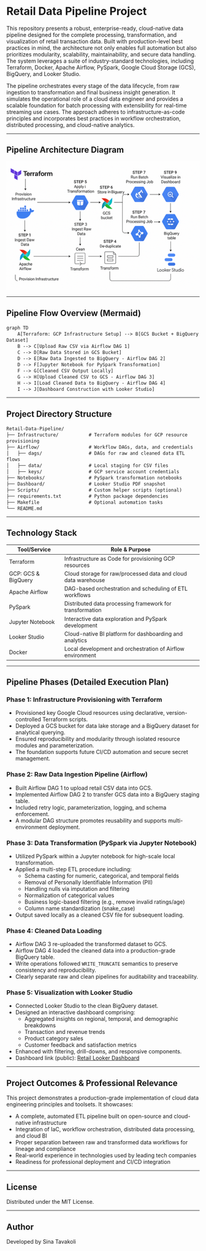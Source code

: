 # Retail Data Pipeline Project

This repository presents a robust, enterprise-ready, cloud-native data pipeline designed for the complete processing, transformation, and visualization of retail transaction data. Built with production-level best practices in mind, the architecture not only enables full automation but also prioritizes modularity, scalability, maintainability, and secure data handling. The system leverages a suite of industry-standard technologies, including Terraform, Docker, Apache Airflow, PySpark, Google Cloud Storage (GCS), BigQuery, and Looker Studio.

The pipeline orchestrates every stage of the data lifecycle, from raw ingestion to transformation and final business insight generation. It simulates the operational role of a cloud data engineer and provides a scalable foundation for batch processing with extensibility for real-time streaming use cases. The approach adheres to infrastructure-as-code principles and incorporates best practices in workflow orchestration, distributed processing, and cloud-native analytics.

---

## Pipeline Architecture Diagram

![Pipeline Diagram](pipeline_diagram.png)

---

## Pipeline Flow Overview (Mermaid)

```mermaid
graph TD
    A[Terraform: GCP Infrastructure Setup] --> B[GCS Bucket + BigQuery Dataset]
    B --> C[Upload Raw CSV via Airflow DAG 1]
    C --> D[Raw Data Stored in GCS Bucket]
    D --> E[Raw Data Ingested to BigQuery - Airflow DAG 2]
    D --> F[Jupyter Notebook for PySpark Transformation]
    F --> G[Cleaned CSV Output Locally]
    G --> H[Upload Cleaned CSV to GCS - Airflow DAG 3]
    H --> I[Load Cleaned Data to BigQuery - Airflow DAG 4]
    I --> J[Dashboard Construction with Looker Studio]
```


---

## Project Directory Structure

```
Retail-Data-Pipeline/
├── Infrastructure/           # Terraform modules for GCP resource provisioning
├── Airflow/                  # Workflow DAGs, data, and credentials
│   ├── dags/                 # DAGs for raw and cleaned data ETL flows
│   ├── data/                 # Local staging for CSV files
│   ├── keys/                 # GCP service account credentials
├── Notebooks/                # PySpark transformation notebooks
├── Dashboard/                # Looker Studio PDF snapshot
├── Scripts/                  # Custom helper scripts (optional)
├── requirements.txt          # Python package dependencies
├── Makefile                  # Optional automation tasks
└── README.md
```

---

## Technology Stack

| Tool/Service        | Role & Purpose                                                |
| ------------------- | ------------------------------------------------------------- |
| Terraform           | Infrastructure as Code for provisioning GCP resources         |
| GCP: GCS & BigQuery | Cloud storage for raw/processed data and cloud data warehouse |
| Apache Airflow      | DAG-based orchestration and scheduling of ETL workflows       |
| PySpark             | Distributed data processing framework for transformation      |
| Jupyter Notebook    | Interactive data exploration and PySpark development          |
| Looker Studio       | Cloud-native BI platform for dashboarding and analytics       |
| Docker              | Local development and orchestration of Airflow environment    |

---

## Pipeline Phases (Detailed Execution Plan)

### Phase 1: Infrastructure Provisioning with Terraform

- Provisioned key Google Cloud resources using declarative, version-controlled Terraform scripts.
- Deployed a GCS bucket for data lake storage and a BigQuery dataset for analytical querying.
- Ensured reproducibility and modularity through isolated resource modules and parameterization.
- The foundation supports future CI/CD automation and secure secret management.

### Phase 2: Raw Data Ingestion Pipeline (Airflow)

- Built Airflow DAG 1 to upload retail CSV data into GCS.
- Implemented Airflow DAG 2 to transfer GCS data into a BigQuery staging table.
- Included retry logic, parameterization, logging, and schema enforcement.
- A modular DAG structure promotes reusability and supports multi-environment deployment.

### Phase 3: Data Transformation (PySpark via Jupyter Notebook)

- Utilized PySpark within a Jupyter notebook for high-scale local transformation.
- Applied a multi-step ETL procedure including:
  - Schema casting for numeric, categorical, and temporal fields
  - Removal of Personally Identifiable Information (PII)
  - Handling nulls via imputation and filtering
  - Normalization of categorical values
  - Business logic-based filtering (e.g., remove invalid ratings/age)
  - Column name standardization (snake\_case)
- Output saved locally as a cleaned CSV file for subsequent loading.

### Phase 4: Cleaned Data Loading

- Airflow DAG 3 re-uploaded the transformed dataset to GCS.
- Airflow DAG 4 loaded the cleaned data into a production-grade BigQuery table.
- Write operations followed `WRITE_TRUNCATE` semantics to preserve consistency and reproducibility.
- Clearly separate raw and clean pipelines for auditability and traceability.

### Phase 5: Visualization with Looker Studio

- Connected Looker Studio to the clean BigQuery dataset.
- Designed an interactive dashboard comprising:
  - Aggregated insights on regional, temporal, and demographic breakdowns
  - Transaction and revenue trends
  - Product category sales
  - Customer feedback and satisfaction metrics
- Enhanced with filtering, drill-downs, and responsive components.
- Dashboard link (public): [Retail Looker Dashboard](https://lookerstudio.google.com/reporting/32142238-71f8-4c7c-8dc2-45038440d426)

---

## Project Outcomes & Professional Relevance

This project demonstrates a production-grade implementation of cloud data engineering principles and toolsets. It showcases:

- A complete, automated ETL pipeline built on open-source and cloud-native infrastructure
- Integration of IaC, workflow orchestration, distributed data processing, and cloud BI
- Proper separation between raw and transformed data workflows for lineage and compliance
- Real-world experience in technologies used by leading tech companies
- Readiness for professional deployment and CI/CD integration
---

## License

Distributed under the MIT License.

---

## Author

Developed by Sina Tavakoli

